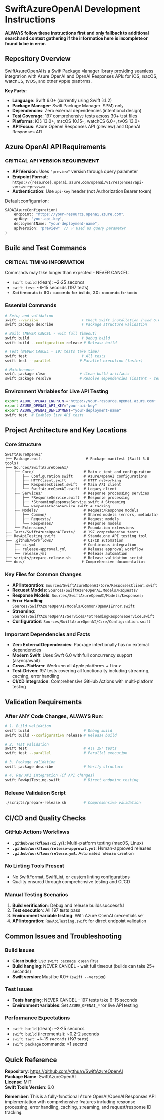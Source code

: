 # SwiftAzureOpenAI Development Instructions

**ALWAYS follow these instructions first and only fallback to additional search and context gathering if the information here is incomplete or found to be in error.**

## Repository Overview

SwiftAzureOpenAI is a Swift Package Manager library providing seamless integration with Azure OpenAI and OpenAI Responses APIs for iOS, macOS, watchOS, tvOS, and other Apple platforms.

**Key Facts:**
- **Language**: Swift 6.0+ (currently using Swift 6.1.2)
- **Package Manager**: Swift Package Manager (SPM) only
- **Dependencies**: Zero external dependencies (intentional design)
- **Test Coverage**: 197 comprehensive tests across 30+ test files
- **Platforms**: iOS 13.0+, macOS 10.15+, watchOS 6.0+, tvOS 13.0+
- **API Focus**: Azure OpenAI Responses API (preview) and OpenAI Responses API

## Azure OpenAI API Requirements

### **CRITICAL API VERSION REQUIREMENT**
- **API Version**: Uses `"preview"` version through query parameter
- **Endpoint Format**: `https://{resource}.openai.azure.com/openai/v1/responses?api-version=preview`
- **Authentication**: Use `api-key` header (not Authorization Bearer token)

Default configuration:
```swift
SAOAIAzureConfiguration(
    endpoint: "https://your-resource.openai.azure.com",
    apiKey: "your-api-key", 
    deploymentName: "your-deployment-name",
    apiVersion: "preview"  // ✅ Used as query parameter
)
```

## Build and Test Commands

### **CRITICAL TIMING INFORMATION**
Commands may take longer than expected - NEVER CANCEL:
- `swift build` (clean): ~2-25 seconds
- `swift test`: ~6-15 seconds (197 tests)
- Set timeouts to 60+ seconds for builds, 30+ seconds for tests

### Essential Commands
```bash
# Setup and validation
swift --version                    # Check Swift installation (need 6.0+)
swift package describe             # Package structure validation

# Build (NEVER CANCEL - wait full timeout)
swift build                        # Debug build
swift build --configuration release # Release build

# Test (NEVER CANCEL - 197 tests take time)
swift test                         # All tests
swift test --parallel             # Parallel execution (faster)

# Maintenance
swift package clean               # Clean build artifacts
swift package resolve             # Resolve dependencies (instant - zero deps)
```

### Environment Variables for Live API Testing
```bash
export AZURE_OPENAI_ENDPOINT="https://your-resource.openai.azure.com"
export AZURE_OPENAI_API_KEY="your-api-key"
export AZURE_OPENAI_DEPLOYMENT="your-deployment-name"
swift test  # Enables live API tests
```

## Project Architecture and Key Locations

### Core Structure
```
SwiftAzureOpenAI/
├── Package.swift                    # Package manifest (Swift 6.0 tools)
├── Sources/SwiftAzureOpenAI/
│   ├── Core/                       # Main client and configuration
│   │   ├── Configuration.swift     # Azure/OpenAI configurations
│   │   ├── HTTPClient.swift        # HTTP networking
│   │   ├── ResponsesClient.swift   # Main API client
│   │   └── SwiftAzureOpenAI.swift  # Legacy client
│   ├── Services/                   # Response processing services
│   │   ├── *ResponseService.swift  # Response processing
│   │   ├── *StreamingResponseService.swift # Streaming
│   │   └── ResponseCacheService.swift # Caching
│   ├── Models/                     # Request/Response models
│   │   ├── Common/                 # Shared models (errors, metadata)
│   │   ├── Requests/               # Request models
│   │   └── Responses/              # Response models
│   └── Extensions/                 # Foundation extensions
├── Tests/SwiftAzureOpenAITests/    # 197 comprehensive tests
├── RawApiTesting.swift             # Standalone API testing tool
├── .github/workflows/              # CI/CD automation
│   ├── ci.yml                      # Continuous integration
│   ├── release-approval.yml        # Release approval workflow
│   └── release.yml                 # Release automation
├── scripts/prepare-release.sh      # Release validation script
└── docs/                          # Comprehensive documentation
```

### Key Files for Common Changes
- **API Integration**: `Sources/SwiftAzureOpenAI/Core/ResponsesClient.swift`
- **Request Models**: `Sources/SwiftAzureOpenAI/Models/Requests/`
- **Response Models**: `Sources/SwiftAzureOpenAI/Models/Responses/`
- **Error Handling**: `Sources/SwiftAzureOpenAI/Models/Common/OpenAIError.swift`
- **Streaming**: `Sources/SwiftAzureOpenAI/Services/*StreamingResponseService.swift`
- **Configuration**: `Sources/SwiftAzureOpenAI/Core/Configuration.swift`

### Important Dependencies and Facts
- **Zero External Dependencies**: Package intentionally has no external dependencies
- **Modern Swift**: Uses Swift 6.0 with full concurrency support (async/await)
- **Cross-Platform**: Works on all Apple platforms + Linux
- **Test-Driven**: 197 tests covering all functionality including streaming, caching, error handling
- **CI/CD Integration**: Comprehensive GitHub Actions with multi-platform testing

## Validation Requirements

### After ANY Code Changes, ALWAYS Run:
```bash
# 1. Build validation
swift build                         # Debug build
swift build --configuration release # Release build

# 2. Test validation  
swift test                          # All 197 tests
swift test --parallel               # Parallel execution

# 3. Package validation
swift package describe              # Verify structure

# 4. Raw API integration (if API changes)
swift RawApiTesting.swift           # Direct endpoint testing
```

### Release Validation Script
```bash
./scripts/prepare-release.sh        # Comprehensive validation
```

## CI/CD and Quality Checks

### GitHub Actions Workflows
- **`.github/workflows/ci.yml`**: Multi-platform testing (macOS, Linux)
- **`.github/workflows/release-approval.yml`**: Human-approved releases
- **`.github/workflows/release.yml`**: Automated release creation

### No Linting Tools Present
- No SwiftFormat, SwiftLint, or custom linting configurations
- Quality ensured through comprehensive testing and CI/CD

### Manual Testing Scenarios
1. **Build verification**: Debug and release builds successful
2. **Test execution**: All 197 tests pass
3. **Environment variable testing**: With Azure OpenAI credentials set
4. **API integration**: `RawApiTesting.swift` for direct endpoint validation

## Common Issues and Troubleshooting

### Build Issues
- **Clean build**: Use `swift package clean` first
- **Build hanging**: NEVER CANCEL - wait full timeout (builds can take 25+ seconds)
- **Swift version**: Must be 6.0+ (`swift --version`)

### Test Issues
- **Tests hanging**: NEVER CANCEL - 197 tests take 6-15 seconds
- **Environment variables**: Set `AZURE_OPENAI_*` for live API testing

### Performance Expectations
- `swift build` (clean): ~2-25 seconds
- `swift build` (incremental): ~0.2-2 seconds
- `swift test`: ~6-15 seconds (197 tests)
- `swift package` commands: <1 second

## Quick Reference

**Repository**: https://github.com/ytthuan/SwiftAzureOpenAI  
**Package Name**: SwiftAzureOpenAI  
**License**: MIT  
**Swift Tools Version**: 6.0  

**Remember**: This is a fully-functional Azure OpenAI/OpenAI Responses API implementation with comprehensive features including response processing, error handling, caching, streaming, and request/response ID tracking.